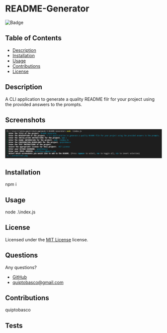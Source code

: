 # README-Generator

![Badge](https://img.shields.io/badge/License-MIT-orange)

## Table of Contents
- [Description](#description)
- [Installation](#installation)
- [Usage](#usage)
- [Contributions](#contributions)
- [License](#license)

## Description
A CLI application to generate a quality README filr for your project using the provided answers to the prompts.

## Screenshots
![screenshot](./assets/images/screenshot.PNG)

## Installation
npm i

## Usage
node .\index.js

## License 
Licensed under the [MIT License](https://choosealicense.com/licenses/mit/) license.

## Questions
Any questions?
* [GitHub](https://github.com/quiptobasco)
* [quiptobasco@gmail.com](mailto:quiptobasco@gmail.com)

## Contributions
quiptobasco

## Tests

